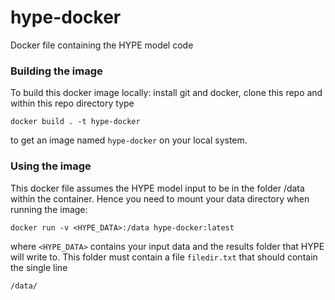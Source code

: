 # hype-docker
Docker file containing the HYPE model code
### Building the image
To build this docker image locally: install git and docker, clone this repo and within this repo directory type
```
docker build . -t hype-docker
```
to get an image named `hype-docker` on your local system.
### Using the image
This docker file assumes the HYPE model input to be in the folder /data within the container. Hence you need to mount your data directory when running the image:
```
docker run -v <HYPE_DATA>:/data hype-docker:latest
```
where `<HYPE_DATA>` contains your input data and the results folder that HYPE will write to. This folder must contain a file `filedir.txt` that should contain the single line
```
/data/
```
